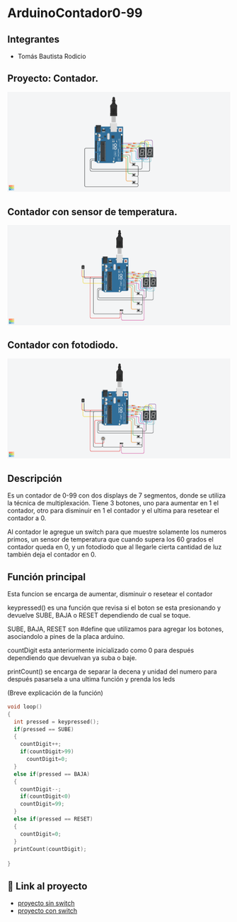 # ArduinoContador0-99

## Integrantes 
- Tomás Bautista Rodicio


## Proyecto: Contador.
![Tinkercad](./img/Contador0-99.png)

## Contador con sensor de temperatura.
![Tinkercad](./img/Contador0-99SwitchPrimos.png)

## Contador con fotodiodo.
![Tinkercad](./img/contadorfotodiodo.png)


## Descripción
Es un contador de 0-99 con dos displays de 7 segmentos, donde se utiliza la técnica de multiplexación. Tiene 3 botones, uno para aumentar en 1 el contador, otro para disminuir en 1 el contador y el ultima para resetear el contador a 0.

Al contador le agregue un switch para que muestre solamente los numeros primos, un sensor de temperatura que cuando supera los 60 grados el contador queda en 0, y un fotodiodo que al llegarle cierta cantidad de luz también deja el contador en 0.


## Función principal
Esta funcion se encarga de aumentar, disminuir o resetear el contador

keypressed() es una función que revisa si el boton se esta presionando y devuelve SUBE, BAJA o RESET dependiendo de cual se toque.

SUBE, BAJA, RESET son #define que utilizamos para agregar los botones, asociandolo a pines de la placa arduino.

countDigit esta anteriormente inicializado como 0 para después dependiendo que devuelvan ya suba o baje.

printCount() se encarga de separar la decena y unidad del numero para después pasarsela a una ultima función y prenda los leds

(Breve explicación de la función)

~~~ C (lenguaje en el que esta escrito)
void loop()
{
  int pressed = keypressed();
  if(pressed == SUBE)
  {
    countDigit++;
    if(countDigit>99)
      countDigit=0;
  }
  else if(pressed == BAJA)
  {
    countDigit--;
    if(countDigit<0)
    countDigit=99;
  }
  else if(pressed == RESET)
  {
    countDigit=0;
  }
  printCount(countDigit);
 
}

~~~

## :robot: Link al proyecto
- [proyecto sin switch](https://www.tinkercad.com/things/jQOk5VxMYV4)
- [proyecto con switch](https://www.tinkercad.com/things/kwWlCwC2hzZ)

